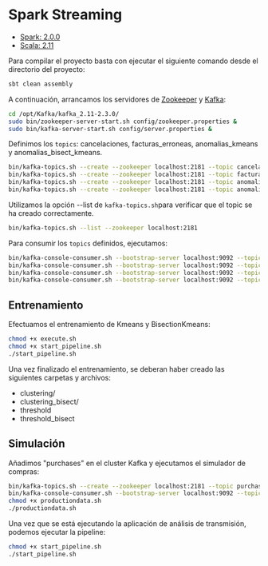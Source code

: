 # Spark Streaming

- [Spark: 2.0.0](https://spark.apache.org/releases/spark-release-2-0-0.html)
- [Scala: 2.11](https://www.scala-lang.org/download/2.11.12.html)

Para compilar el proyecto basta con ejecutar el siguiente comando desde el directorio del proyecto:
```bash
sbt clean assembly
```

A continuación, arrancamos los servidores de [Zookeeper](https://zookeeper.apache.org/) y [Kafka](https://kafka.apache.org/):
```bash
cd /opt/Kafka/kafka_2.11-2.3.0/
sudo bin/zookeeper-server-start.sh config/zookeeper.properties &
sudo bin/kafka-server-start.sh config/server.properties &
```

Definimos los `topics`: cancelaciones, facturas_erroneas, anomalias_kmeans y anomalias_bisect_kmeans.
```bash
bin/kafka-topics.sh --create --zookeeper localhost:2181 --topic cancelaciones --replication-factor 1 --partitions 3
bin/kafka-topics.sh --create --zookeeper localhost:2181 --topic facturas_erroneas --replication-factor 1 --partitions 3
bin/kafka-topics.sh --create --zookeeper localhost:2181 --topic anomalias_kmeans --replication-factor 1 --partitions 3
bin/kafka-topics.sh --create --zookeeper localhost:2181 --topic anomalias_bisect_kmeans --replication-factor 1 --partitions 3
```

Utilizamos la opción --list de `kafka-topics.sh`para verificar que el topic se ha creado correctamente.
```bash
bin/kafka-topics.sh --list --zookeeper localhost:2181
```
Para consumir los `topics` definidos, ejecutamos:
```bash
bin/kafka-console-consumer.sh --bootstrap-server localhost:9092 --topic cancelaciones --from-beginning
bin/kafka-console-consumer.sh --bootstrap-server localhost:9092 --topic facturas_erroneas --from-beginning
bin/kafka-console-consumer.sh --bootstrap-server localhost:9092 --topic anomalias_kmeans --from-beginning
bin/kafka-console-consumer.sh --bootstrap-server localhost:9092 --topic anomalias_bisect_kmeans --from-beginning
```

## Entrenamiento

Efectuamos el entrenamiento de Kmeans y BisectionKmeans:
```bash
chmod +x execute.sh
chmod +x start_pipeline.sh
./start_pipeline.sh
```

Una vez finalizado el entrenamiento, se deberan haber creado las siguientes carpetas y archivos:

- clustering/
- clustering_bisect/
- threshold
- threshold_bisect

## Simulación

Añadimos "purchases" en el cluster Kafka y ejecutamos el simulador de compras:
```bash
bin/kafka-topics.sh --create --zookeeper localhost:2181 --topic purchases --replication-factor 1 --partitions 3
bin/kafka-console-consumer.sh --bootstrap-server localhost:9092 --topic purchases --from-beginning
chmod +x productiondata.sh
./productiondata.sh
```

Una vez que se está ejecutando la aplicación de análisis de transmisión, podemos ejecutar la pipeline:
```bash
chmod +x start_pipeline.sh
./start_pipeline.sh
```

